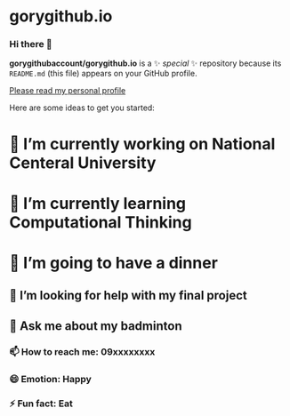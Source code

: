 # gorygithub.io

### Hi there 👋


**gorygithubaccount/gorygithub.io** is a ✨ _special_ ✨ repository because its `README.md` (this file) appears on your GitHub profile.

[Please read my personal profile](https://gorygithubaccount.github.io/gorygithub.io/)

Here are some ideas to get you started:

# 🔭 I’m currently working on National Centeral University
# 🌱 I’m currently learning Computational Thinking 
# 👯 I’m going to have a dinner 
## 🤔 I’m looking for help with my final project
## 💬 Ask me about my badminton
### 📫 How to reach me: 09xxxxxxxx
### 😄 Emotion: Happy
### ⚡ Fun fact: Eat


